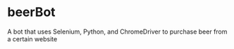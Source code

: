 # beerBot
A bot that uses Selenium, Python, and ChromeDriver to purchase beer from a certain website
